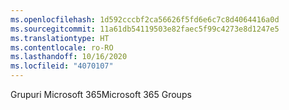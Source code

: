 ```yaml
---
ms.openlocfilehash: 1d592cccbf2ca56626f5fd6e6c7c8d4064416a0d
ms.sourcegitcommit: 11a61db54119503e82faec5f99c4273e8d1247e5
ms.translationtype: HT
ms.contentlocale: ro-RO
ms.lasthandoff: 10/16/2020
ms.locfileid: "4070107"
---
```

<span data-ttu-id="5e0aa-101">Grupuri Microsoft 365</span><span class="sxs-lookup"><span data-stu-id="5e0aa-101">Microsoft 365 Groups</span></span>